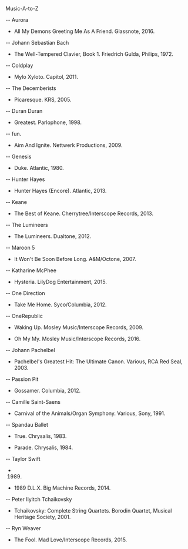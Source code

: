 Music-A-to-Z

-- Aurora

* All My Demons Greeting Me As A Friend. Glassnote, 2016. 

-- Johann Sebastian Bach

* The Well-Tempered Clavier, Book 1. Friedrich Gulda, Philips, 1972. 

-- Coldplay

* Mylo Xyloto. Capitol, 2011. 

-- The Decemberists

* Picaresque. KRS, 2005. 

-- Duran Duran 

* Greatest. Parlophone, 1998. 

-- fun. 

* Aim And Ignite. Nettwerk Productions, 2009. 

-- Genesis 

* Duke. Atlantic, 1980. 

-- Hunter Hayes 

* Hunter Hayes (Encore). Atlantic, 2013.

-- Keane 

* The Best of Keane. Cherrytree/Interscope Records, 2013. 

-- The Lumineers 

* The Lumineers. Dualtone, 2012.

-- Maroon 5

* It Won't Be Soon Before Long. A&M/Octone, 2007. 

-- Katharine McPhee 

* Hysteria. LilyDog Entertainment, 2015. 

-- One Direction

* Take Me Home. Syco/Columbia, 2012. 

-- OneRepublic 

* Waking Up. Mosley Music/Interscope Records, 2009. 

* Oh My My. Mosley Music/Interscope Records, 2016. 

-- Johann Pachelbel 

* Pachelbel's Greatest Hit: The Ultimate Canon. Various, RCA Red Seal, 2003. 

-- Passion Pit

* Gossamer. Columbia, 2012. 

-- Camille Saint-Saens 

* Carnival of the Animals/Organ Symphony. Various, Sony, 1991. 

-- Spandau Ballet 

* True. Chrysalis, 1983.

* Parade. Chrysalis, 1984.

-- Taylor Swift 

* 1989.

* 1989 D.L.X. Big Machine Records, 2014. 

-- Peter Ilyitch Tchaikovsky

* Tchaikovsky: Complete String Quartets. Borodin Quartet, Musical Heritage Society, 2001.

-- Ryn Weaver

* The Fool. Mad Love/Interscope Records, 2015. 

